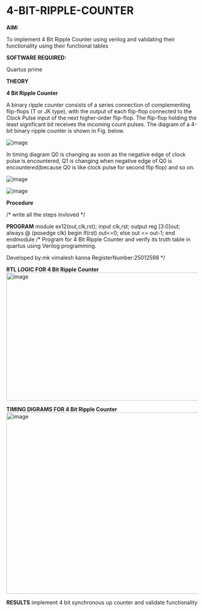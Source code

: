# 4-BIT-RIPPLE-COUNTER

**AIM:**

To implement  4 Bit Ripple Counter using verilog and validating their functionality using their functional tables

**SOFTWARE REQUIRED:**

Quartus prime

**THEORY**

**4 Bit Ripple Counter**

A binary ripple counter consists of a series connection of complementing flip-flops (T or JK type), with the output of each flip-flop connected to the Clock Pulse input of the next higher-order flip-flop. The flip-flop holding the least significant bit receives the incoming count pulses. The diagram of a 4-bit binary ripple counter is shown in Fig. below.

![image](https://github.com/naavaneetha/4-BIT-RIPPLE-COUNTER/assets/154305477/cb4b74d4-31ab-4359-95d0-d22e67daba13)

In timing diagram Q0 is changing as soon as the negative edge of clock pulse is encountered, Q1 is changing when negative edge of Q0 is encountered(because Q0 is like clock pulse for second flip flop) and so on.

![image](https://github.com/naavaneetha/4-BIT-RIPPLE-COUNTER/assets/154305477/a573a7d6-014e-4e54-93e6-e2ac9530960b)

![image](https://github.com/naavaneetha/4-BIT-RIPPLE-COUNTER/assets/154305477/85e1958a-2fc1-49bb-9a9f-d58ccbf3663c)

**Procedure**

/* write all the steps invloved */

**PROGRAM**
module ex12(out,clk,rst); input clk,rst; output reg [3:0]out; always @ (posedge clk) begin if(rst) out<=0; else out <= out-1; end endmodule
/* Program for 4 Bit Ripple Counter and verify its truth table in quartus using Verilog programming.

 Developed by:mk vimalesh kanna  RegisterNumber:25012598
*/

**RTL LOGIC FOR 4 Bit Ripple Counter**
<img width="579" height="336" alt="image" src="https://github.com/user-attachments/assets/1b6b4dcc-0a49-412c-9474-bd20b1d8590b" />

**TIMING DIGRAMS FOR 4 Bit Ripple Counter**
<img width="826" height="476" alt="image" src="https://github.com/user-attachments/assets/fc1e9bfd-7eda-4703-aa57-c12caa3ae6fd" />

**RESULTS**
implement 4 bit synchronous up counter and validate functionality
